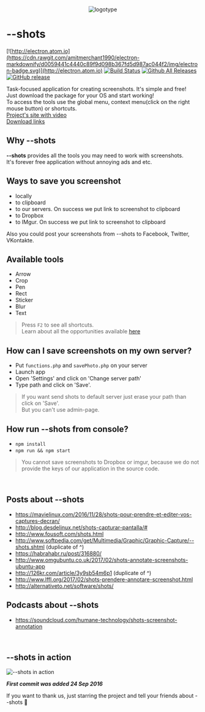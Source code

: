 <p align="center"> <img src="http://shots.binjo.ru/src/icongh.png" alt="logotype" /> </p>

# --shots

[![http://electron.atom.io](https://cdn.rawgit.com/amitmerchant1990/electron-markdownify/d0059441c4440c89f9d098b367fd5d987ac044f2/img/electron-badge.svg)](http://electron.atom.io)
[![Build Status](https://travis-ci.org/binjospookie/--shots.svg?branch=master)](https://travis-ci.org/binjospookie/--shots)
[![Github All Releases](https://img.shields.io/github/downloads/binjospookie/--shots/total.svg)](https://github.com/binjospookie/--shots)
[![GitHub release](https://img.shields.io/github/release/binjospookie/--shots.svg)](https://github.com/binjospookie/--shots/)


Task-focused application for creating screenshots. It's simple and free!<br />
Just download the package for your OS and start working!<br />
To access the tools use the global menu, context menu(click on the right mouse button) or shortcuts.<br />
[Project's site with video](https://theshots.ru) <br />
[Download links](https://github.com/binjospookie/--shots/blob/master/download.md)

## Why --shots
__--shots__ provides all the tools you may need to work with screenshots.<br />
It's forever free application without annoying ads and etc.

## Ways to save you screenshot
* locally
* to clipboard
* to our servers. On success we put link to screenshot to clipboard
* to Dropbox
* to IMgur. On success we put link to screenshot to clipboard

Also you could post your screenshots from --shots to Facebook, Twitter, VKontakte.

## Available tools
* Arrow
* Crop
* Pen
* Rect
* Sticker
* Blur
* Text<br />

> Press `F2` to see all shortcuts.<br />
Learn about all the opportunities available [here](https://github.com/binjospookie/--shots/releases) 

## How can I save screenshots on my own server?
* Put `functions.php` and `savePhoto.php` on your server
* Launch app
* Open 'Settings' and click on 'Change server path'
* Type path and click on 'Save'.

> If you want send shots to default server just erase your path than click on 'Save'.<br />
But you can't use admin-page.

## How run --shots from console?
* `npm install`
* `npm run && npm start`

> You cannot save screenshots to Dropbox or imgur, because we do not provide the keys of our application in the source code.

<br />

## Posts about --shots
* https://mavielinux.com/2016/11/28/shots-pour-prendre-et-editer-vos-captures-decran/
* http://blog.desdelinux.net/shots-capturar-pantalla/#
* http://www.fousoft.com/shots.html
* http://www.softpedia.com/get/Multimedia/Graphic/Graphic-Capture/--shots.shtml (duplicate of ^)
* https://habrahabr.ru/post/316880/
* http://www.omgubuntu.co.uk/2017/02/shots-annotate-screenshots-ubuntu-app
* http://126kr.com/article/3y9sb54m6p1 (duplicate of ^)
* http://www.lffl.org/2017/02/shots-prendere-annotare-screenshot.html
* http://alternativeto.net/software/shots/

## Podcasts about --shots
* https://soundcloud.com/humane-technology/shots-screenshot-annotation

<br />

## --shots in action
<img src="https://theshots.ru/saved/1943328504585907d9cf0606.81487303.png" alt="--shots in action" /> 
<br />

***First commit was added 24 Sep 2016***

If you want to thank us, just starring the project and tell your friends about --shots :tada:
